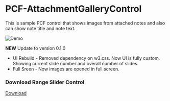 # PCF-AttachmentGalleryControl

This is sample PCF control that shows images from attached notes and also can show note title and note text.

![Demo](https://github.com/OOlashyn/PCF-AttachmentGalleryControl/blob/master/Screenshots/demo-gallery-v0.1.gif?raw=true)

**NEW** Update to version 0.1.0

* UI Rebuild - Removed dependency on w3.css. Now UI is fully custom. Showing current slide number and overall number of slides.
* Full Sreen - Now images are opened in full screen.

### Download Range Slider Control

[Download](https://github.com/OOlashyn/PCF-AttachmentGalleryControl/releases/)
